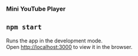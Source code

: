 ### Mini YouTube Player

## `npm start`

Runs the app in the development mode.<br />
Open [http://localhost:3000](http://localhost:3000) to view it in the browser.

